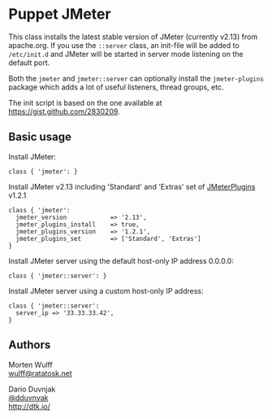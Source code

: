 Puppet JMeter
=============

This class installs the latest stable version of JMeter (currently v2.13) from apache.org. If you use the `::server` class, an init-file will be added to `/etc/init.d` and JMeter will be started in server mode listening on the default port.

Both the `jmeter` and `jmeter::server` can optionally install the `jmeter-plugins` package which adds a lot of useful listeners, thread groups, etc.

The init script is based on the one available at https://gist.github.com/2830209.


Basic usage
-----------

Install JMeter:

    class { 'jmeter': }

Install JMeter v2.13 including 'Standard' and 'Extras' set of [JMeterPlugins](http://jmeter-plugins.org/) v1.2.1

    class { 'jmeter':
      jmeter_version            => '2.13',
      jmeter_plugins_install    => true,
      jmeter_plugins_version    => '1.2.1',
      jmeter_plugins_set        => ['Standard', 'Extras']
    }

Install JMeter server using the default host-only IP address 0.0.0.0:

    class { 'jmeter::server': }

Install JMeter server using a custom host-only IP address:

    class { 'jmeter::server':
      server_ip => '33.33.33.42',
    }


Authors
-------

Morten Wulff  
<wulff@ratatosk.net>

Dario Duvnjak   
[@dduvnyak](https://twitter.com/dduvnyak)  
http://dtk.io/
